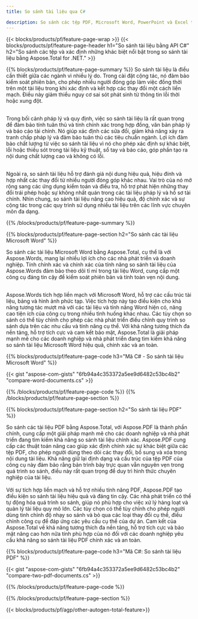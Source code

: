```yaml
---
title: So sánh tài liệu qua C# 

description: So sánh các tệp PDF, Microsoft Word, PowerPoint và Excel thông qua ứng dụng C# của bạn. Nhận kết quả so sánh nổi bật.
---
```


{{< blocks/products/pf/feature-page-wrap >}}
{{< blocks/products/pf/feature-page-header h1="So sánh tài liệu bằng API C#" h2="So sánh các tệp và xác định những khác biệt nổi bật trong so sánh tài liệu bằng Aspose.Total for .NET." >}}

{{% blocks/products/pf/feature-page-summary %}}
So sánh tài liệu là điều cần thiết giữa các ngành vì nhiều lý do. Trong cài đặt cộng tác, nó đảm bảo kiểm soát phiên bản, cho phép nhiều người đóng góp làm việc đồng thời trên một tài liệu trong khi xác định và kết hợp các thay đổi một cách liền mạch. Điều này giảm thiểu nguy cơ sai sót phát sinh từ thông tin lỗi thời hoặc xung đột.<br /><br />

Trong bối cảnh pháp lý và quy định, việc so sánh tài liệu là rất quan trọng để đảm bảo tính tuân thủ và tính chính xác trong hợp đồng, văn bản pháp lý và báo cáo tài chính. Nó giúp xác định các sửa đổi, giảm khả năng xảy ra tranh chấp pháp lý và đảm bảo tuân thủ các tiêu chuẩn ngành. Lợi ích đảm bảo chất lượng từ việc so sánh tài liệu vì nó cho phép xác định sự khác biệt, lỗi hoặc thiếu sót trong tài liệu kỹ thuật, sổ tay và báo cáo, góp phần tạo ra nội dung chất lượng cao và không có lỗi.<br /><br />

Ngoài ra, so sánh tài liệu hỗ trợ đánh giá nội dung hiệu quả, hiệu đính và hợp nhất các thay đổi từ nhiều người đóng góp khác nhau. Vai trò của nó mở rộng sang các ứng dụng kiểm toán và điều tra, hỗ trợ phát hiện những thay đổi trái phép hoặc sự không nhất quán trong các tài liệu pháp lý và hồ sơ tài chính. Nhìn chung, so sánh tài liệu nâng cao hiệu quả, độ chính xác và sự cộng tác trong các quy trình sử dụng nhiều tài liệu trên các lĩnh vực chuyên môn đa dạng.

{{% /blocks/products/pf/feature-page-summary  %}}

{{% blocks/products/pf/feature-page-section  h2="So sánh các tài liệu Microsoft Word" %}}

So sánh các tài liệu Microsoft Word bằng Aspose.Total, cụ thể là với Aspose.Words, mang lại nhiều lợi ích cho các nhà phát triển và doanh nghiệp. Tính chính xác và chính xác của tính năng so sánh tài liệu của Aspose.Words đảm bảo theo dõi tỉ mỉ trong tài liệu Word, cung cấp một công cụ đáng tin cậy để kiểm soát phiên bản và tính toàn vẹn nội dung.<br /><br />

Aspose.Words tích hợp liền mạch với Microsoft Word, hỗ trợ các cấu trúc tài liệu, bảng và hình ảnh phức tạp. Việc tích hợp này tạo điều kiện cho khả năng tương tác mượt mà với các tài liệu và tính năng Word hiện có, nâng cao tiện ích của công cụ trong nhiều tình huống khác nhau. Các tùy chọn so sánh có thể tùy chỉnh cho phép các nhà phát triển điều chỉnh quy trình so sánh dựa trên các nhu cầu và tính năng cụ thể. Với khả năng tương thích đa nền tảng, hỗ trợ tích cực và cam kết bảo mật, Aspose.Total là giải pháp mạnh mẽ cho các doanh nghiệp và nhà phát triển đang tìm kiếm khả năng so sánh tài liệu Microsoft Word hiệu quả, chính xác và an toàn.

{{% blocks/products/pf/feature-page-code h3="Mã C# - So sánh tài liệu Microsoft Word" %}}

{{< gist "aspose-com-gists" "6fb94a4c353372a5ee9d6482c53bc4b2" "compare-word-documents.cs" >}}

{{% /blocks/products/pf/feature-page-code  %}}
{{% /blocks/products/pf/feature-page-section %}}

{{% blocks/products/pf/feature-page-section  h2="So sánh tài liệu PDF" %}}

So sánh các tài liệu PDF bằng Aspose.Total, với Aspose.PDF là thành phần chính, cung cấp một giải pháp mạnh mẽ cho các doanh nghiệp và nhà phát triển đang tìm kiếm khả năng so sánh tài liệu chính xác. Aspose.PDF cung cấp các thuật toán nâng cao giúp xác định chính xác sự khác biệt giữa các tệp PDF, cho phép người dùng theo dõi các thay đổi, bổ sung và xóa trong nội dung tài liệu. Khả năng giữ lại định dạng và cấu trúc của tệp PDF của công cụ này đảm bảo rằng bản trình bày trực quan vẫn nguyên vẹn trong quá trình so sánh, điều này rất quan trọng để duy trì hình thức chuyên nghiệp của tài liệu.<br /><br />
Với sự tích hợp liền mạch và hỗ trợ nhiều tính năng PDF, Aspose.PDF tạo điều kiện so sánh tài liệu hiệu quả và đáng tin cậy. Các nhà phát triển có thể tự động hóa quá trình so sánh, giúp nó phù hợp cho việc xử lý hàng loạt và quản lý tài liệu quy mô lớn. Các tùy chọn có thể tùy chỉnh cho phép người dùng tinh chỉnh độ nhạy so sánh và bỏ qua các loại thay đổi cụ thể, điều chỉnh công cụ để đáp ứng các yêu cầu cụ thể của dự án. Cam kết của Aspose.Total về khả năng tương thích đa nền tảng, hỗ trợ tích cực và bảo mật nâng cao hơn nữa tính phù hợp của nó đối với các doanh nghiệp yêu cầu khả năng so sánh tài liệu PDF chính xác và an toàn.

{{% blocks/products/pf/feature-page-code h3="Mã C#: So sánh tài liệu PDF" %}}

{{< gist "aspose-com-gists" "6fb94a4c353372a5ee9d6482c53bc4b2" "compare-two-pdf-documents.cs" >}}

{{% /blocks/products/pf/feature-page-code  %}}

{{% /blocks/products/pf/feature-page-section %}}

{{< blocks/products/pf/agp/other-autogen-total-feature>}}